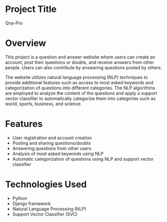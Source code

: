# Project Title 
Qna-Pro

# Overview
This project is a question and answer website where users can create an account, post their questions or doubts, and receive answers from other people. Users can also contribute by answering questions posted by others.

The website utilizes natural language processing (NLP) techniques to provide additional features such as access to most asked keywords and categorization of questions into different categories. The NLP algorithms are employed to analyze the content of the questions and apply a support vector classifier to automatically categorize them into categories such as world, sports, business, and science.

# Features
- User registration and account creation
- Posting and sharing questions/doubts
- Answering questions from other users
- Analysis of most asked keywords using NLP
- Automatic categorization of questions using NLP and support vector classifier

# Technologies Used
- Python
- Django framework
- Natural Language Processing (NLP)
- Support Vector Classifier (SVC)
